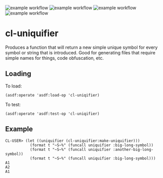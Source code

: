 ![example workflow](https://github.com/gpcz/cl-uniquifier/actions/workflows/testsbcl.yml/badge.svg)
![example workflow](https://github.com/gpcz/cl-uniquifier/actions/workflows/testccl.yml/badge.svg)
![example workflow](https://github.com/gpcz/cl-uniquifier/actions/workflows/testecl.yml/badge.svg)
![example workflow](https://github.com/gpcz/cl-uniquifier/actions/workflows/testallegro.yml/badge.svg)

# cl-uniquifier
Produces a function that will return a new simple unique symbol for every symbol or string that is introduced.  Good for generating files that require simple names for things, code obfuscation, etc.

## Loading

To load:
```
(asdf:operate 'asdf:load-op 'cl-uniqifier)
```

To test:
```
(asdf:operate 'asdf:test-op 'cl-uniqifier)
```

## Example
```
CL-USER> (let ((uniquifier (cl-uniquifier:make-uniquifier)))
           (format t "~S~%" (funcall uniquifier :big-long-symbol))
           (format t "~S~%" (funcall uniquifier :another-big-long-symbol))
           (format t "~S~%" (funcall uniquifier :big-long-symbol)))
A1
A2
A1
```